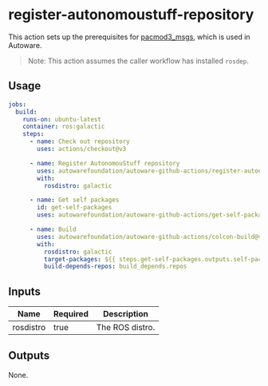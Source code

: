 # register-autonomoustuff-repository

This action sets up the prerequisites for [pacmod3_msgs](https://github.com/astuff/pacmod3_msgs), which is used in Autoware.

> Note: This action assumes the caller workflow has installed `rosdep`.

## Usage

```yaml
jobs:
  build:
    runs-on: ubuntu-latest
    container: ros:galactic
    steps:
      - name: Check out repository
        uses: actions/checkout@v3

      - name: Register AutonomouStuff repository
        uses: autowarefoundation/autoware-github-actions/register-autonomoustuff-repository@v1
        with:
          rosdistro: galactic

      - name: Get self packages
        id: get-self-packages
        uses: autowarefoundation/autoware-github-actions/get-self-packages@v1

      - name: Build
        uses: autowarefoundation/autoware-github-actions/colcon-build@v1
        with:
          rosdistro: galactic
          target-packages: ${{ steps.get-self-packages.outputs.self-packages }}
          build-depends-repos: build_depends.repos
```

## Inputs

| Name      | Required | Description     |
| --------- | -------- | --------------- |
| rosdistro | true     | The ROS distro. |

## Outputs

None.
